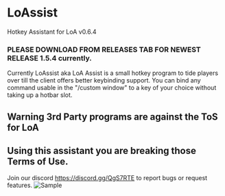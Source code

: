 # LoAssist
Hotkey Assistant for LoA v0.6.4


### PLEASE DOWNLOAD FROM RELEASES TAB FOR NEWEST RELEASE 1.5.4 currently.

Currently LoAssist aka LoA Assist is a small hotkey program to tide players over till the client offers better keybinding support.
You can bind any command usable in the "/custom window" to a key of your choice without taking up a hotbar slot.



## Warning 3rd Party programs are against the ToS for LoA
## Using this assistant you are breaking those Terms of Use.

Join our discord https://discord.gg/QgS7RTE to report bugs or request features.
![Sample](https://image.frl/i/6stk99a21x968dlu.JPG)



